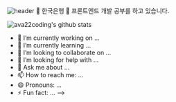 ![header](https://capsule-render.vercel.app/api?type=wave&color=auto&height=300&section=header&text=capsule%20render&fontSize=90)
🔭 한국은행
🌱 프론트엔드 개발 공부를 하고 있습니다.

![ava22coding's github stats](https://github-readme-stats.vercel.app/api?username=ava22coding&show_icons=true)

- 🔭 I’m currently working on ...
- 🌱 I’m currently learning ...
- 👯 I’m looking to collaborate on ...
- 🤔 I’m looking for help with ...
- 💬 Ask me about ...
- 📫 How to reach me: ...
- 😄 Pronouns: ...
- ⚡ Fun fact: ...
-->
